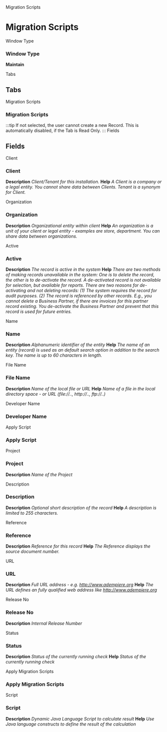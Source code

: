 
Migration Scripts
# Migration Scripts



Window Type
### Window Type

**Maintain**


Tabs
## Tabs


Migration Scripts
### Migration Scripts


:::tip
If not selected, the user cannot create a new Record.  This is automatically disabled, if the Tab is Read Only.
:::
Fields
## Fields


Client
### Client

**Description**
 *Client/Tenant for this installation.*
**Help**
 *A Client is a company or a legal entity. You cannot share data between Clients. Tenant is a synonym for Client.*

Organization
### Organization

**Description**
 *Organizational entity within client*
**Help**
 *An organization is a unit of your client or legal entity - examples are store, department. You can share data between organizations.*

Active
### Active

**Description**
 *The record is active in the system*
**Help**
 *There are two methods of making records unavailable in the system: One is to delete the record, the other is to de-activate the record. A de-activated record is not available for selection, but available for reports.
There are two reasons for de-activating and not deleting records:
(1) The system requires the record for audit purposes.
(2) The record is referenced by other records. E.g., you cannot delete a Business Partner, if there are invoices for this partner record existing. You de-activate the Business Partner and prevent that this record is used for future entries.*

Name
### Name

**Description**
 *Alphanumeric identifier of the entity*
**Help**
 *The name of an entity (record) is used as an default search option in addition to the search key. The name is up to 60 characters in length.*

File Name
### File Name

**Description**
 *Name of the local file or URL*
**Help**
 *Name of a file in the local directory space - or URL (file://.., http://.., ftp://..)*

Developer Name
### Developer Name


Apply Script
### Apply Script


Project
### Project

**Description**
 *Name of the Project*

Description
### Description

**Description**
 *Optional short description of the record*
**Help**
 *A description is limited to 255 characters.*

Reference
### Reference

**Description**
 *Reference for this record*
**Help**
 *The Reference displays the source document number.*

URL
### URL

**Description**
 *Full URL address - e.g. http://www.adempiere.org*
**Help**
 *The URL defines an fully qualified web address like http://www.adempiere.org*

Release No
### Release No

**Description**
 *Internal Release Number*

Status
### Status

**Description**
 *Status of the currently running check*
**Help**
 *Status of the currently running check*

Apply Migration Scripts
### Apply Migration Scripts


Script
### Script

**Description**
 *Dynamic Java Language Script to calculate result*
**Help**
 *Use Java language constructs to define the result of the calculation*
